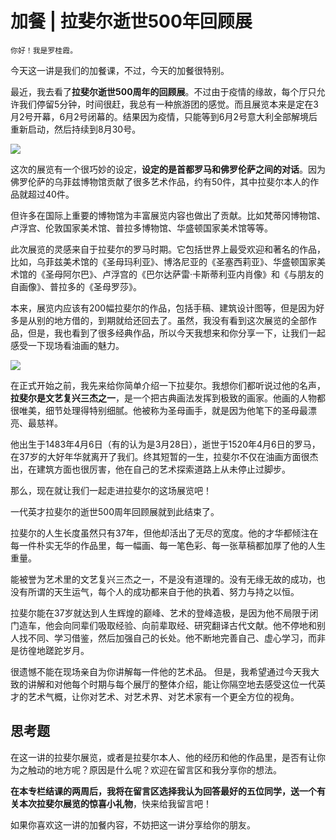 # 加餐 | 拉斐尔逝世500年回顾展

    你好！我是罗桂霞。

今天这一讲是我们的加餐课，不过，今天的加餐很特别。

最近，我去看了**拉斐尔逝世500周年的回顾展**。不过由于疫情的缘故，每个厅只允许我们停留5分钟，时间很赶，我总有一种旅游团的感觉。而且展览本来是定在3月2号开幕，6月2号闭幕的。结果因为疫情，只能等到6月2号意大利全部解境后重新启动，然后持续到8月30号。

![](https://static001.geekbang.org/resource/image/73/3b/736423d743a8d5640010888e0cdcf83b.jpg?wh=1142*521)

这次的展览有一个很巧妙的设定，**设定的是首都罗马和佛罗伦萨之间的对话**。因为佛罗伦萨的乌菲兹博物馆贡献了很多艺术作品，约有50件，其中拉斐尔本人的作品就超过40件。

但许多在国际上重要的博物馆为丰富展览内容也做出了贡献。比如梵蒂冈博物馆、卢浮宫、伦敦国家美术馆、普拉多博物馆、华盛顿国家美术馆等等。

此次展览的灵感来自于拉斐尔的罗马时期。它包括世界上最受欢迎和著名的作品，比如，乌菲兹美术馆的《圣母玛利亚》、博洛尼亚的《圣塞西莉亚》、华盛顿国家美术馆的《圣母阿尔巴》、卢浮宫的《巴尔达萨雷·卡斯蒂利亚内肖像》和《与朋友的自画像》、普拉多的《圣母罗莎》。

本来，展览内应该有200幅拉斐尔的作品，包括手稿、建筑设计图等，但是因为好多是从别的地方借的，到期就给还回去了。虽然，我没有看到这次展览的全部作品，但是，我也看到了很多经典作品，所以今天我想来和你分享一下，让我们一起感受一下现场看油画的魅力。

![](https://static001.geekbang.org/resource/image/79/35/79f78177d131db960f466fe62341de35.jpg?wh=1142*435)

在正式开始之前，我先来给你简单介绍一下拉斐尔。我想你们都听说过他的名声，**拉斐尔是文艺复兴三杰之一**，是一个把古典画法发挥到极致的画家。他画的人物都很唯美，细节处理得特别细腻。他被称为圣母画手，就是因为他笔下的圣母最漂亮、最慈祥。

他出生于1483年4月6日（有的认为是3月28日），逝世于1520年4月6日的罗马，在37岁的大好年华就离开了我们。终其短暂的一生，拉斐尔不仅在油画方面很杰出，在建筑方面也很厉害，他在自己的艺术探索道路上从未停止过脚步。

那么，现在就让我们一起走进拉斐尔的这场展览吧！

一代英才拉斐尔的逝世500周年回顾展就到此结束了。

拉斐尔的人生长度虽然只有37年，但他却活出了无尽的宽度。他的才华都倾注在每一件朴实无华的作品里，每一幅画、每一笔色彩、每一张草稿都加厚了他的人生重量。

能被誉为艺术里的文艺复兴三杰之一，不是没有道理的。没有无缘无故的成功，也没有所谓的天生运气，每个人的成功都来自于他的执着、努力与持之以恒。

拉斐尔能在37岁就达到人生辉煌的巅峰、艺术的登峰造极，是因为他不局限于闭门造车，他会向同辈们吸取经验、向前辈取经、研究翻译古代文献。他不停地和别人找不同、学习借鉴，然后加强自己的长处。他不断地完善自己、虚心学习，而非是彷徨地蹉跎岁月。

很遗憾不能在现场亲自为你讲解每一件他的艺术品。 但是，我希望通过今天我大致的讲解和对他每个时期与每个展厅的整体介绍，能让你隔空地去感受这位一代英才的艺术气概，让你对艺术、对艺术界、对艺术家有一个更全方位的视角。

## 思考题

在这一讲的拉斐尔展览，或者是拉斐尔本人、他的经历和他的作品里，是否有让你为之触动的地方呢？原因是什么呢？欢迎在留言区和我分享你的想法。

**在本专栏结课的两周后，我将在留言区选择我认为回答最好的五位同学，送一个有关本次拉斐尔展览的惊喜小礼物**，快来给我留言吧！

如果你喜欢这一讲的加餐内容，不妨把这一讲分享给你的朋友。
    